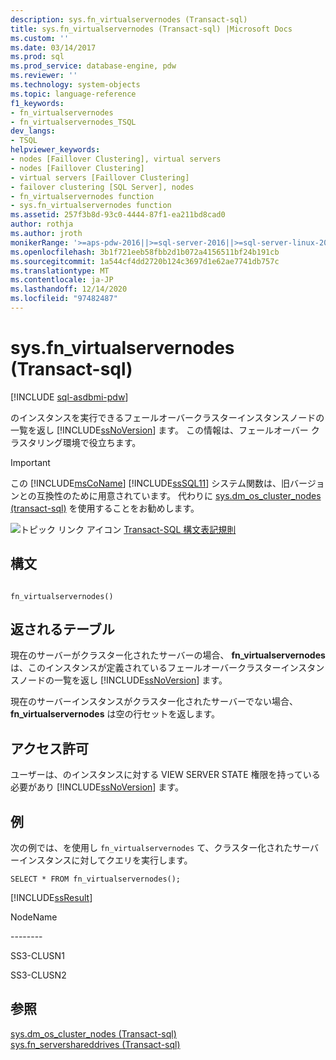```yaml
---
description: sys.fn_virtualservernodes (Transact-sql)
title: sys.fn_virtualservernodes (Transact-sql) |Microsoft Docs
ms.custom: ''
ms.date: 03/14/2017
ms.prod: sql
ms.prod_service: database-engine, pdw
ms.reviewer: ''
ms.technology: system-objects
ms.topic: language-reference
f1_keywords:
- fn_virtualservernodes
- fn_virtualservernodes_TSQL
dev_langs:
- TSQL
helpviewer_keywords:
- nodes [Faillover Clustering], virtual servers
- nodes [Faillover Clustering]
- virtual servers [Faillover Clustering]
- failover clustering [SQL Server], nodes
- fn_virtualservernodes function
- sys.fn_virtualservernodes function
ms.assetid: 257f3b8d-93c0-4444-87f1-ea211bd8cad0
author: rothja
ms.author: jroth
monikerRange: '>=aps-pdw-2016||>=sql-server-2016||>=sql-server-linux-2017||=azuresqldb-mi-current'
ms.openlocfilehash: 3b1f721eeb58fbb2d1b072a4156511bf24b191cb
ms.sourcegitcommit: 1a544cf4dd2720b124c3697d1e62ae7741db757c
ms.translationtype: MT
ms.contentlocale: ja-JP
ms.lasthandoff: 12/14/2020
ms.locfileid: "97482487"
---
```

# <a name="sysfn_virtualservernodes-transact-sql"></a>sys.fn_virtualservernodes (Transact-sql)
[!INCLUDE [sql-asdbmi-pdw](../../includes/applies-to-version/sql-asdbmi-pdw.md)]

  のインスタンスを実行できるフェールオーバークラスターインスタンスノードの一覧を返し [!INCLUDE[ssNoVersion](../../includes/ssnoversion-md.md)] ます。 この情報は、フェールオーバー クラスタリング環境で役立ちます。  
  
> [!IMPORTANT]
>  この [!INCLUDE[msCoName](../../includes/msconame-md.md)] [!INCLUDE[ssSQL11](../../includes/sssql11-md.md)] システム関数は、旧バージョンとの互換性のために用意されています。 代わりに [sys.dm_os_cluster_nodes &#40;transact-sql&#41;](../../relational-databases/system-dynamic-management-views/sys-dm-os-cluster-nodes-transact-sql.md) を使用することをお勧めします。  
  
 ![トピック リンク アイコン](../../database-engine/configure-windows/media/topic-link.gif "トピック リンク アイコン") [Transact-SQL 構文表記規則](../../t-sql/language-elements/transact-sql-syntax-conventions-transact-sql.md)  
  
## <a name="syntax"></a>構文  
  
```  
  
fn_virtualservernodes()  
```  
  
## <a name="tables-returned"></a>返されるテーブル  
 現在のサーバーがクラスター化されたサーバーの場合、 **fn_virtualservernodes** は、このインスタンスが定義されているフェールオーバークラスターインスタンスノードの一覧を返し [!INCLUDE[ssNoVersion](../../includes/ssnoversion-md.md)] ます。  
  
 現在のサーバーインスタンスがクラスター化されたサーバーでない場合、 **fn_virtualservernodes** は空の行セットを返します。  
  
## <a name="permissions"></a>アクセス許可  
 ユーザーは、のインスタンスに対する VIEW SERVER STATE 権限を持っている必要があり [!INCLUDE[ssNoVersion](../../includes/ssnoversion-md.md)] ます。  
  
## <a name="examples"></a>例  
 次の例では、を使用し `fn_virtualservernodes` て、クラスター化されたサーバーインスタンスに対してクエリを実行します。  
  
```  
SELECT * FROM fn_virtualservernodes();  
```  
  
 [!INCLUDE[ssResult](../../includes/ssresult-md.md)]  
  
 NodeName  
  
 -------\-  
  
 SS3-CLUSN1  
  
 SS3-CLUSN2  
  
## <a name="see-also"></a>参照  
 [sys.dm_os_cluster_nodes &#40;Transact-sql&#41;](../../relational-databases/system-dynamic-management-views/sys-dm-os-cluster-nodes-transact-sql.md)   
 [sys.fn_servershareddrives &#40;Transact-sql&#41;](../../relational-databases/system-functions/sys-fn-servershareddrives-transact-sql.md)  
  
  
